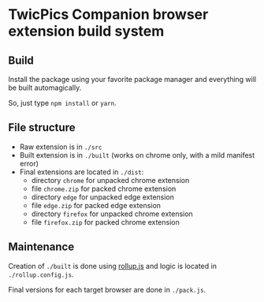 # TwicPics Companion browser extension build system

## Build

Install the package using your favorite package manager and everything will be built automagically.

So, just type `npm install` or `yarn`.

## File structure

- Raw extension is in `./src`
- Built extension is in `./built` (works on chrome only, with a mild manifest error)
- Final extensions are located in `./dist`:
    - directory `chrome` for unpacked chrome extension
    - file `chrome.zip` for packed chrome extension
    - directory `edge` for unpacked edge extension
    - file `edge.zip` for packed edge extension
    - directory `firefox` for unpacked chrome extension
    - file `firefox.zip` for packed chrome extension

## Maintenance

Creation of `./built` is done using [rollup.js](https://www.rollupjs.org/guide/en/) and logic is located in `./rollup.config.js`.

Final versions for each target browser are done in `./pack.js`.
